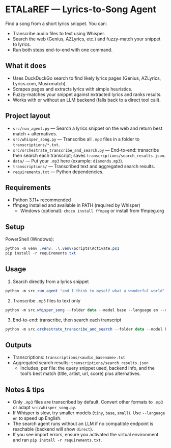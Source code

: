 ETALaREF — Lyrics-to-Song Agent
================================

Find a song from a short lyrics snippet. You can:
- Transcribe audio files to text using Whisper.
- Search the web (Genius, AZLyrics, etc.) and fuzzy-match your snippet to lyrics.
- Run both steps end-to-end with one command.

What it does
------------
- Uses DuckDuckGo search to find likely lyrics pages (Genius, AZLyrics, Lyrics.com, Musixmatch).
- Scrapes pages and extracts lyrics with simple heuristics.
- Fuzzy-matches your snippet against extracted lyrics and ranks results.
- Works with or without an LLM backend (falls back to a direct tool call).

Project layout
--------------
- `src/run_agent.py` — Search a lyrics snippet on the web and return best match + alternatives.
- `src/whisper_song.py` — Transcribe all `.mp3` files in a folder to `transcriptions/*.txt`.
- `src/orchestrate_transcribe_and_search.py` — End-to-end: transcribe then search each transcript; saves `transcriptions/search_results.json`.
- `data/` — Put your `.mp3` here (example: `diamonds.mp3`).
- `transcriptions/` — Transcribed text and aggregated search results.
- `requirements.txt` — Python dependencies.

Requirements
------------
- Python 3.11+ recommended
- ffmpeg installed and available in PATH (required by Whisper)
	- Windows (optional): `choco install ffmpeg` or install from ffmpeg.org

Setup
-----
PowerShell (Windows):

```powershell
python -m venv .venv; .\.venv\Scripts\Activate.ps1
pip install -r requirements.txt
```

Usage
-----
1) Search directly from a lyrics snippet

```powershell
python -m src.run_agent "and I think to myself what a wonderful world"
```

2) Transcribe `.mp3` files to text only

```powershell
python -m src.whisper_song --folder data --model base --language en --out_dir transcriptions
```

3) End-to-end: transcribe, then search each transcript

```powershell
python -m src.orchestrate_transcribe_and_search --folder data --model base --language en --out_dir transcriptions --max_pages 8
```

Outputs
-------
- Transcriptions: `transcriptions/<audio_basename>.txt`
- Aggregated search results: `transcriptions/search_results.json`
	- Includes, per file: the query snippet used, backend info, and the tool’s best match (title, artist, url, score) plus alternatives.

Notes & tips
------------
- Only `.mp3` files are transcribed by default. Convert other formats to `.mp3` or adapt `src/whisper_song.py`.
- If Whisper is slow, try smaller models (`tiny`, `base`, `small`). Use `--language en` to speed up English.
- The search agent runs without an LLM if no compatible endpoint is reachable (backend will show `direct`).
- If you see import errors, ensure you activated the virtual environment and ran `pip install -r requirements.txt`.
